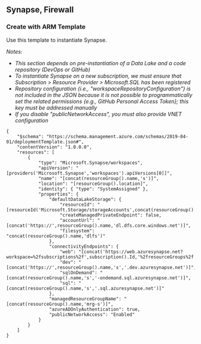 ## Synapse, Firewall

### Create with ARM Template
Use this template to instantiate Synapse.
  
_Notes:_<br>
*	_This section depends on pre-instantiation of a Data Lake and a code repository (DevOps or GitHub)_
*	_To instantiate Synapse on a new subscription, we must ensure that Subscription > Resource Provider > Microsoft.SQL has been registered_
*	_Repository configuration {i.e., "workspaceRepositoryConfiguration"} is not included in the JSON because it is not possible to programmatically set the related permissions {e.g., GitHub Personal Access Token}; this key must be addressed manually_
*	_If you disable "publicNetworkAccess", you must also provide VNET configuration_

  ```
  {
      "$schema": "https://schema.management.azure.com/schemas/2019-04-01/deploymentTemplate.json#",
      "contentVersion": "1.0.0.0",
      "resources": [
          {
              "type": "Microsoft.Synapse/workspaces",
              "apiVersion": "[providers('Microsoft.Synapse','workspaces').apiVersions[0]]",
              "name": "[concat(resourceGroup().name,'s')]",
              "location": "[resourceGroup().location]",
              "identity": { "type": "SystemAssigned" },
              "properties": {
                  "defaultDataLakeStorage": {
                      "resourceId": "[resourceId('Microsoft.Storage/storageAccounts',concat(resourceGroup().name,'dl'))]",
                      "createManagedPrivateEndpoint": false,
                      "accountUrl": "[concat('https://',resourceGroup().name,'dl.dfs.core.windows.net')]",
                      "filesystem": "concat(resourceGroup().name,'dlfs')"
                  },
                  "connectivityEndpoints": {
                      "web": "[concat('https://web.azuresynapse.net?workspace=%2fsubscriptions%2f',subscription().Id,'%2fresourceGroups%2f',resourceGroup().name,'%2fproviders%2fMicrosoft.Synapse%2fworkspaces%2f',resourceGroup().name,'s')]",
                      "dev": "[concat('https://',resourceGroup().name,'s','.dev.azuresynapse.net')]",
                      "sqlOnDemand": "[concat(resourceGroup().name,'s','-ondemand.sql.azuresynapse.net')]",
                      "sql": "[concat(resourceGroup().name,'s','.sql.azuresynapse.net')]"
                  },
                  "managedResourceGroupName": "[concat(resourceGroup().name,'mrg-s')]",
                  "azureADOnlyAuthentication": true,
                  "publicNetworkAccess": "Enabled"
              }
          }
      ]
  }
  ```
